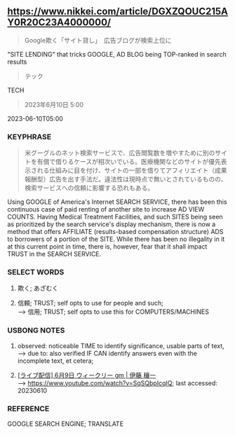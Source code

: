 ## https://www.nikkei.com/article/DGXZQOUC215AY0R20C23A4000000/

> Google欺く「サイト貸し」　広告ブログが検索上位に

"SITE LENDING" that tricks GOOGLE, AD BLOG being TOP-ranked in search results

> テック

TECH

>2023年6月10日 5:00 

2023-06-10T05:00

### KEYPHRASE

> 米グーグルのネット検索サービスで、広告閲覧数を増やすために別のサイトを有償で借りるケースが相次いでいる。医療機関などのサイトが優先表示される仕組みに目を付け、サイトの一部を借りてアフィリエイト（成果報酬型）広告を出す手法だ。違法性は現時点で無いとされているものの、検索サービスへの信頼に影響する恐れもある。

Using GOOGLE of America's Internet SEARCH SERVICE, there has been this continuous case of paid renting of another site to increase AD VIEW COUNTS. Having Medical Treatment Facilities, and such SITES being seen as prioritized by the search service's display mechanism, there is now a method that offers AFFILIATE (results-based compensation structure) ADS to borrowers of a portion of the SITE. While there has been no illegality in it at this current point in time, there is, however, fear that it shall impact TRUST in the SEARCH SERVICE.


### SELECT WORDS

1) 欺く; あざむく

2) 信頼; TRUST; self opts to use for people and such;<br/>
--> 信用; TRUST; self opts to use this for COMPUTERS/MACHINES

### USBONG NOTES

1) observed: noticeable TIME to identify significance, usable parts of text, <br/>
--> due to: also verified IF CAN identify answers even with the incomplete text, et cetera;

2) [[ライブ配信] 6月9日 ウィークリー gm | 伊藤 穰一](https://www.youtube.com/live/SqSQbpIcqIQ?feature=share)<br/>
--> https://www.youtube.com/watch?v=SqSQbpIcqIQ; last accessed: 20230610

### REFERENCE

GOOGLE SEARCH ENGINE; TRANSLATE
